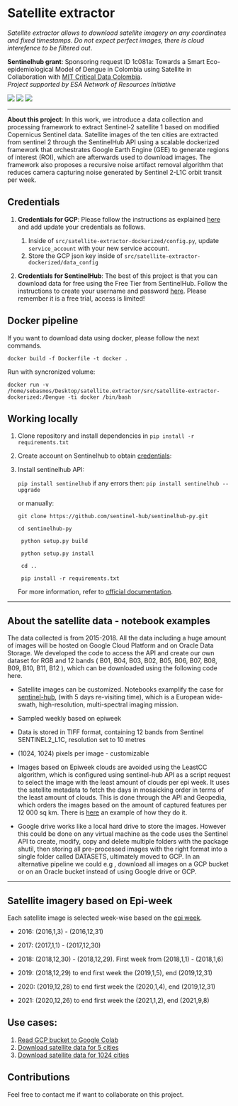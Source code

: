 # Satellite extractor


*Satellite extractor allows to download satellite imagery on any coordinates and fixed timestamps. Do not expect perfect images, there is cloud interefence to be filtered out*. 

 
**Sentinelhub grant**: Sponsoring request ID 1c081a: Towards a Smart Eco-epidemiological Model of Dengue in Colombia using Satellite in Collaboration with [MIT Critical Data Colombia](https://github.com/MITCriticalData-Colombia).  
*Project supported by ESA Network of Resources Initiative*
<p align="left">
    <a href="https://www.python.org/">
      <img src="https://img.shields.io/badge/Python-3.8-ff69b4.svg" /></a>
    <a href= "https://pytorch.org/">
      <img src="https://img.shields.io/badge/PyTorch-1.8-2BAF2B.svg" /></a>
    <a href= "https://github.com/sebasmos/vector-borne-satellite-predictor/blob/main/LICENCE">
      <img src="https://img.shields.io/badge/License-MIT-blue.svg" /></a>
</p>
<hr/>

**About this project**: In this work, we introduce a data collection and processing framework to extract Sentinel-2 satellite 1 based on modified Copernicus Sentinel data. Satellite images of the ten cities are extracted from sentinel 2 through the SentinelHub API using a scalable dockerized framework that orchestrates Google Earth Engine (GEE) to generate regions of interest (ROI), which are afterwards used to download images. The framework also proposes a recursive noise artifact removal algorithm that reduces camera capturing noise generated by Sentinel 2-L1C orbit transit per week. 

## Credentials

1. **Credentials for GCP**: Please follow the instructions as explained [here](https://developers.google.com/earth-engine/guides/service_account#use-a-service-account-with-a-private-key) and add update your credentials as follows.
      1. Inside of `src/satellite-extractor-dockerized/config.py`, update `service_account` with your new service account.
      1. Store the GCP json key inside of  `src/satellite-extractor-dockerized/data_config`  

1. **Credentials for SentinelHub**: The best of this project is that you can download data for free using the Free Tier from SentinelHub. Follow the instructions to create your username and password [here](https://docs.sentinel-hub.com/api/latest/api/overview/authentication/). Please remember it is a free trial, access is limited! 


## Docker pipeline

If you want to download data using docker, please follow the next commands.

```
docker build -f Dockerfile -t docker .
```

Run with syncronized volume:

```
docker run -v /home/sebasmos/Desktop/satellite.extractor/src/satellite-extractor-dockerized:/Dengue -ti docker /bin/bash
```


## Working locally

1. Clone repository and install dependencies in `pip install -r requirements.txt`

2. Create account on Sentinelhub to obtain [credentials](https://apps.sentinel-hub.com/dashboard/#/): 

3. Install sentinelhub API: 

    `pip install sentinelhub` if any errors then: `pip install sentinelhub --upgrade`

    or manually:

    `git clone https://github.com/sentinel-hub/sentinelhub-py.git`

    `cd sentinelhub-py`

    ` python setup.py build`

    ` python setup.py install`

    ` cd ..`

    ` pip install -r requirements.txt`

    For more information, refer to [official documentation](https://sentinelhub-py.readthedocs.io/en/latest/install.html).

<hr>

## About the satellite data - notebook examples

The data collected is from 2015-2018.
All the data including a huge amount of images will be hosted on Google Cloud Platform and
on Oracle Data Storage. We developed the code to access the API and create our own dataset
for RGB and 12 bands ( B01, B04, B03, B02, B05, B06, B07, B08, B09, B10, B11, B12 ), which
can be downloaded using the following code here.

* Satellite images can be customized. Notebooks examplify the case for [sentinel-hub](https://docs.sentinel-hub.com/api/latest/data/sentinel-2-l1c/), (with 5 days re-visiting time), which is a European wide-swath,
high-resolution, multi-spectral imaging mission.

* Sampled weekly based on epiweek

* Data is stored in TIFF format, containing 12 bands from Sentinel SENTINEL2_L1C, resolution
set to 10 metres

* (1024, 1024) pixels per image - customizable


* Images based on Epiweek clouds are avoided using the LeastCC algorithm, which is
configured using sentinel-hub API as a script request to select the image with the least
amount of clouds per epi week. It uses the satellite metadata to fetch the days in mosaicking
order in terms of the least amount of clouds. This is done through the API and Geopedia,
which orders the images based on the amount of captured features per 12 000 sq km. There
is [here](https://github.com/sentinel-hub/sentinelhub-py/blob/23f267db476d26ddf76a2076a4f9a1d81bd9e31d/tests/test_ogc.py) an example of how they do it.

* Google drive works like a local hard drive to store the images. However this could be done
on any virtual machine as the code uses the Sentinel API to create, modify, copy and delete
multiple folders with the package shutil, then storing all pre-processed
images with the right format into a single folder called DATASETS, ultimately moved to GCP. In
an alternative pipeline we could e.g , download all images on a GCP bucket or on an Oracle
bucket instead of using Google drive or GCP.

<hr>


## Satellite imagery based on Epi-week  

Each satellite image is selected week-wise based on the [epi week](https://www.cmmcp.org/mosquito-surveillance-data/pages/epi-week-calendars-2008-2021).

* 2016: (2016,1,3) - (2016,12,31)

* 2017: (2017,1,1) - (2017,12,30) 

* 2018: (2018,12,30) - (2018,12,29). First week from (2018,1,1) - (2018,1,6)

* 2019: (2018,12,29) to end first week the (2019,1,5), end (2019,12,31)

* 2020: (2019,12,28) to end first week the  (2020,1,4), end (2019,12,31)

* 2021: (2020,12,26) to end first week the  (2021,1,2), end (2021,9,8)

## Use cases:

1. [Read GCP bucket to Google Colab](https://github.com/sebasmos/satellite.extractor/blob/main/notebooks/Reading_GCP_from_Colab.ipynb)
1. [Download satellite data for 5 cities](https://github.com/sebasmos/satellite.extractor/blob/main/notebooks/downloader_sentinel_5_cities.ipynb)
1. [Download satellite data for 1024 cities](https://github.com/sebasmos/satellite.extractor/blob/main/notebooks/downloader_sentinel_all_cities.ipynb)

## Contributions

Feel free to contact me if want to collaborate on this project.
